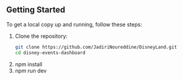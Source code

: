 ## Getting Started

To get a local copy up and running, follow these steps:

1. Clone the repository:
   ```bash
   git clone https://github.com/JadiriNoureddine/DisneyLand.git
   cd disney-events-dashboard
2. npm install
3. npm run dev
